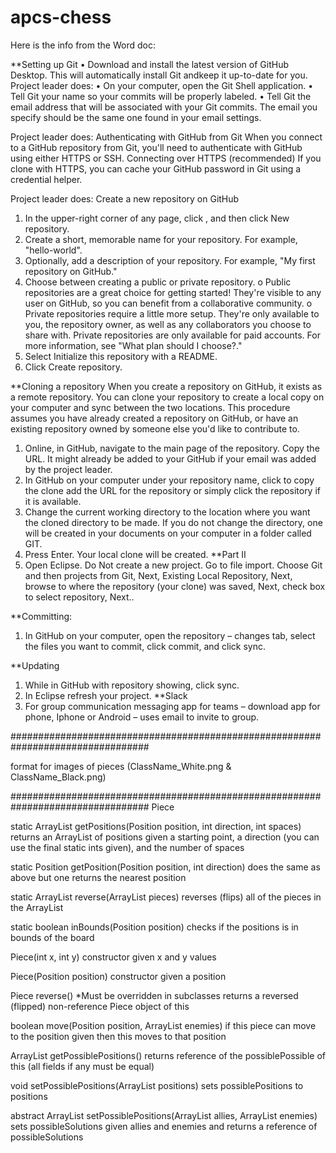 # apcs-chess

Here is the info from the Word doc:

**Setting up Git
•	Download and install the latest version of GitHub Desktop. This will automatically install Git andkeep it up-to-date for you.
Project leader does:
•	On your computer, open the Git Shell application.
•	Tell Git your name so your commits will be properly labeled.
•	Tell Git the email address that will be associated with your Git commits. The email you specify should be the same one found in your email settings.

Project leader does:
Authenticating with GitHub from Git
When you connect to a GitHub repository from Git, you'll need to authenticate with GitHub using either HTTPS or SSH.
Connecting over HTTPS (recommended)
If you clone with HTTPS, you can cache your GitHub password in Git using a credential helper.

Project leader does:
Create a new repository on GitHub
1.	In the upper-right corner of any page, click , and then click New repository.
2.	Create a short, memorable name for your repository. For example, "hello-world".
3.	Optionally, add a description of your repository. For example, "My first repository on GitHub."
4.	Choose between creating a public or private repository.
o	Public repositories are a great choice for getting started! They're visible to any user on GitHub, so you can benefit from a collaborative community.
o	Private repositories require a little more setup. They're only available to you, the repository owner, as well as any collaborators you choose to share with. Private repositories are only available for paid accounts. For more information, see "What plan should I choose?."
5.	Select Initialize this repository with a README.
6.	Click Create repository.

**Cloning a repository
When you create a repository on GitHub, it exists as a remote repository. You can clone your repository to create a local copy on your computer and sync between the two locations.
This procedure assumes you have already created a repository on GitHub, or have an existing repository owned by someone else you'd like to contribute to.
1.	Online, in GitHub, navigate to the main page of the repository. Copy the URL.  It might already be added to your GitHub if your email was added by the project leader.
2.	In GitHub on your computer under your repository name, click  to copy the clone add the URL for the repository or simply click the repository if it is available.
3.	Change the current working directory to the location where you want the cloned directory to be made. If you do not change the directory, one will be created in your documents on your computer in a folder called GIT.
4.	Press Enter. Your local clone will be created.
**Part II
1.	 Open Eclipse.  Do Not create a new project.  Go to file import.  Choose Git and then projects from Git, Next, Existing Local Repository, Next, browse to where the repository (your clone) was saved, Next, check box to select repository, Next..  

**Committing:

1.	In GitHub on your computer, open the repository – changes tab, select the files you want to commit, click commit, and click sync.


**Updating
1.	While in GitHub with repository showing, click sync.
2.	In Eclipse refresh your project.
**Slack
1.	For group communication messaging app for teams – download app for phone, Iphone or Android – uses email to invite to group.


#################################################################################

format for images of pieces (ClassName_White.png & ClassName_Black.png)

#################################################################################
Piece

   static ArrayList<Position> getPositions(Position position, int direction, int spaces)
      returns an ArrayList of positions given a starting point, a direction (you can use the final static ints given), and the number of spaces 
  
  static Position getPosition(Position position, int direction)
      does the same as above but one returns the nearest position
      
  static ArrayList<Piece> reverse(ArrayList<Piece> pieces)
      reverses (flips) all of the pieces in the ArrayList
  
  static boolean inBounds(Position position)
      checks if the positions is in bounds of the board
      
  Piece(int x, int y)
      constructor given x and y values 
  
  Piece(Position position)
      constructor given a position
      
  Piece reverse() *Must be overridden in subclasses
      returns a reversed (flipped) non-reference Piece object of this
  
  boolean move(Position position, ArrayList<Piece> enemies)
      if this piece can move to the position given then this moves to that position
  
  ArrayList<Position> getPossiblePositions()
      returns reference of the possiblePossible of this (all fields if any must be equal)
  
  void setPossiblePositions(ArrayList<Position> positions)
      sets possiblePositions to positions
  
  abstract ArrayList<Position> setPossiblePositions(ArrayList<Piece> allies, ArrayList<Piece> enemies)
      sets possibleSolutions given allies and enemies and returns a reference of possibleSolutions    
      
